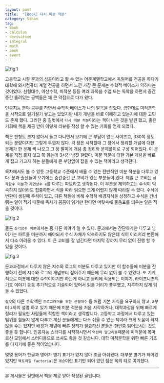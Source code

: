 ```yaml
---
layout: post
title:  "[Book] 다시 미분 적분"
category: Sihan
tag:
- Book
- calculus
- derivative
- integral 
- math
- book
- event
---
```


![fig.1](https://sihan-son.github.io/public/book/gilbut/again-cal/1.jpg)  


고등학교 시절 문과의 성골이라고 할 수 있는 어문계열학교에서 독일어를 전공을 하다가  대학에 와서컴퓨터 계열 전공을 하면서 느낀 가장 큰 문제는 수학적 베이스가 약하다는 것이었다. 선형대수, 이산수학, 미적분 등등 여러 과목을 수업 또는 독학을 하면서 중간 중간 뚫려있는 공백들은 꽤 큰 약점으로 다가 왔다.  

인공지능 분야 공부를 하면서 수학적 베이스가 나의 발목을 잡았다. 급한데로 미적분학을 시작으로 얼기설기 쌓고는 있었지만 내가 개념을 바로 이해하고 있는지에 대한 고민도 존재 했다. 그러던 중 길벗에서 `다시 미분 적분`이라는 책이 나온 것을 발견 했고, 좋은 기회에 책을 제공 받아 이렇게 리뷰를 작성 할 수 있는 기회를 얻게 되었다. 

책은 판형도 크지 않아서 들고 다니면서 보기에 큰 부담이 없는 사이즈고, 330쪽 정도 되는 분량이지만 그렇게 두껍지 않다. 각 장은 시작할때 그 장에서 정리할 개념에 대한 문제가 한 문제 씩 나오고 그 장 말미에 개념 총 정리와 문제풀이로 구성 되어있다. 이 문제를 직접 풀지 않고 쭉 읽는데 3시간 남짓 걸렸다. 미분 적분에 대한 기본 개념을 빠르게 잡고 가고자 하는 분들에게 큰 부담없이 잡을 수 있는 책이라고 생각된다. 

목차에서도 볼 수 있듯 고등학교 수준에서 배울 수 있는 전반적인 미분 적분을 다루고 있다. 문과 출신들이 보기에는 중간중간 큰 고비가 있는 부분들이 있다. 제일 큰 고비는 `삼각함수 미분`과 `자연상수 e`를 다루는 파트라고 생각된다. 이 부분을 제외하고는 수식이 익숙하지 않더라도 집중하면서 식을 따라 읽으면  크게 어렵지 않게 따라갈 수 있다. 수식에 변환이 생길때 주석이 있고, 다른 책들에 비해 수학적 배경지식을 상정하고 수식을 건너뛰는 일이 적기 때문에 독자가 꼼꼼이 읽기만 한다면 머릿속에 물음표를 띄우는 일은 적을 것이다.  

![fig.2](https://sihan-son.github.io/public/book/gilbut/again-cal/2.jpg)  

물론 `삼각함수 미분`에서는 좀 다른 이야기 일 수 있다. 문과에서는 간단하게만 다루고 넘어가는 파트를 미분까지 해야되서 수식 자체가 익숙하지도 않은데 식이 이리저리 변환해서 다소 어려울 수 있다. 이 큰 고비를 잘 넘긴다면 마지막 장까지 무리 없이 진행 할 수 있을 것이다.  

![fig.3](https://sihan-son.github.io/public/book/gilbut/again-cal/3.jpg)

문과과정에서 다루지 않은 지수와 로그의 미분도 다루고 있지만 이 함수들에 미분을 진행하기 전에 지수와 로그의 개념부터 짚어주기 때문에 무리 없이 볼 수 있었다. 또 기계적으로 미분에 대한 수학이야기만 하는게 아니고 물리에 적용되는 이야기, 라이프니츠의 기호 이야기 등등 추가적으로 기술되어 있어서 읽을 거리가 풍부했고, 지루하지 않게 읽을 수 있었다.   

`길벗`의 다른 수학책인 `프로그래머를 위한 선형대수` 등 처럼 기본 지식을 요구하지 않고, a부터 z까지 설명 하고 있기 때문에 미분 적분을 처음 시작하거나, 대학과정을 위해 빠르게 정리가 필요한 사람들에 적합한 책이라고 생각합니다. 고등학교 과정에서 다루고 있는 범위를 힘들지 않게 다루고 계신 분들에게는 다소 쉬울 수 있는 책이라 크게 도움이 되지 않을 수는 있지만 배경과 개념에 빠른 정리가 필요하신 분들은 한번쯤  읽어보시는 것도 좋을 듯 합니다. 인공지능 스터디를 시작하시면서 `역전파 알고리즘`때문에 미적분에 목마르신 모임에서 스터디용으로 쓰셔도 좋을 것 같습니다. 대학 미적분학을 위한 빠른 기초를 다지기에 좋은 책이었습니다. 

몇몇 용어가 한글과 영어가 병기 표기가 있지 않아 조금 아쉬웠다. 대부분 병기가 되어있었지만 `팩토리얼 factorial`은 `계승`이란 표기만 되어 있던 점은 옥의 티로 여겨졌다. 

---

본 게시물은 길벗에서 책을 제공 받아 작성된 글입니다.